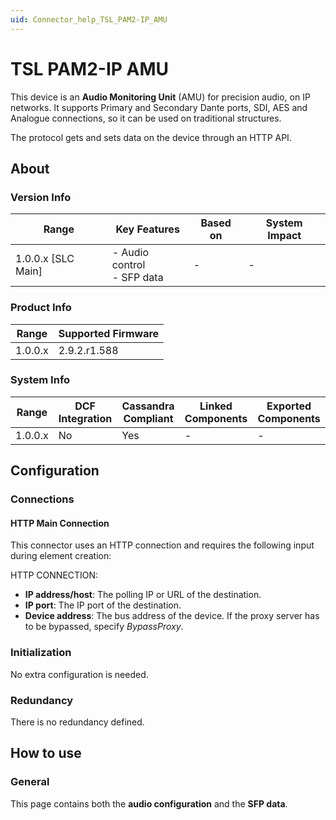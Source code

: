 ```yaml
---
uid: Connector_help_TSL_PAM2-IP_AMU
---
```


# TSL PAM2-IP AMU

This device is an **Audio Monitoring Unit** (AMU) for precision audio, on IP networks. It supports Primary and Secondary Dante ports, SDI, AES and Analogue connections, so it can be used on traditional structures.

The protocol gets and sets data on the device through an HTTP API.

## About

### Version Info

| Range              | Key Features                  | Based on | System Impact |
|--------------------|-------------------------------|----------|---------------|
| 1.0.0.x [SLC Main] | - Audio control<br>- SFP data | -        | -             |

### Product Info

| Range     | Supported Firmware     |
|-----------|------------------------|
| 1.0.0.x   | 2.9.2.r1.588           |

### System Info

| Range     | DCF Integration     | Cassandra Compliant     | Linked Components     | Exported Components     |
|-----------|---------------------|-------------------------|-----------------------|-------------------------|
| 1.0.0.x   | No                  | Yes                     | -                     | -                       |

## Configuration

### Connections

#### HTTP Main Connection

This connector uses an HTTP connection and requires the following input during element creation:

HTTP CONNECTION:

- **IP address/host**: The polling IP or URL of the destination.
- **IP port**: The IP port of the destination.
- **Device address**: The bus address of the device. If the proxy server has to be bypassed, specify *BypassProxy*.

### Initialization

No extra configuration is needed.

### Redundancy

There is no redundancy defined.

## How to use

### General

This page contains both the **audio configuration** and the **SFP data**.
